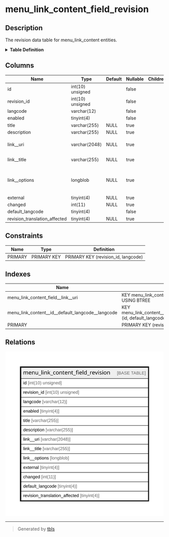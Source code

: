 # menu_link_content_field_revision

## Description

The revision data table for menu_link_content entities.

<details>
<summary><strong>Table Definition</strong></summary>

```sql
CREATE TABLE `menu_link_content_field_revision` (
  `id` int(10) unsigned NOT NULL,
  `revision_id` int(10) unsigned NOT NULL,
  `langcode` varchar(12) CHARACTER SET ascii COLLATE ascii_general_ci NOT NULL,
  `enabled` tinyint(4) NOT NULL,
  `title` varchar(255) DEFAULT NULL,
  `description` varchar(255) DEFAULT NULL,
  `link__uri` varchar(2048) DEFAULT NULL COMMENT 'The URI of the link.',
  `link__title` varchar(255) DEFAULT NULL COMMENT 'The link text.',
  `link__options` longblob DEFAULT NULL COMMENT 'Serialized array of options for the link.',
  `external` tinyint(4) DEFAULT NULL,
  `changed` int(11) DEFAULT NULL,
  `default_langcode` tinyint(4) NOT NULL,
  `revision_translation_affected` tinyint(4) DEFAULT NULL,
  PRIMARY KEY (`revision_id`,`langcode`),
  KEY `menu_link_content__id__default_langcode__langcode` (`id`,`default_langcode`,`langcode`),
  KEY `menu_link_content_field__link__uri` (`link__uri`(30))
) ENGINE=InnoDB DEFAULT CHARSET=utf8mb4 COLLATE=utf8mb4_general_ci COMMENT='The revision data table for menu_link_content entities.'
```

</details>

## Columns

| Name | Type | Default | Nullable | Children | Parents | Comment |
| ---- | ---- | ------- | -------- | -------- | ------- | ------- |
| id | int(10) unsigned |  | false |  |  |  |
| revision_id | int(10) unsigned |  | false |  |  |  |
| langcode | varchar(12) |  | false |  |  |  |
| enabled | tinyint(4) |  | false |  |  |  |
| title | varchar(255) | NULL | true |  |  |  |
| description | varchar(255) | NULL | true |  |  |  |
| link__uri | varchar(2048) | NULL | true |  |  | The URI of the link. |
| link__title | varchar(255) | NULL | true |  |  | The link text. |
| link__options | longblob | NULL | true |  |  | Serialized array of options for the link. |
| external | tinyint(4) | NULL | true |  |  |  |
| changed | int(11) | NULL | true |  |  |  |
| default_langcode | tinyint(4) |  | false |  |  |  |
| revision_translation_affected | tinyint(4) | NULL | true |  |  |  |

## Constraints

| Name | Type | Definition |
| ---- | ---- | ---------- |
| PRIMARY | PRIMARY KEY | PRIMARY KEY (revision_id, langcode) |

## Indexes

| Name | Definition |
| ---- | ---------- |
| menu_link_content_field__link__uri | KEY menu_link_content_field__link__uri (link__uri) USING BTREE |
| menu_link_content__id__default_langcode__langcode | KEY menu_link_content__id__default_langcode__langcode (id, default_langcode, langcode) USING BTREE |
| PRIMARY | PRIMARY KEY (revision_id, langcode) USING BTREE |

## Relations

![er](menu_link_content_field_revision.svg)

---

> Generated by [tbls](https://github.com/k1LoW/tbls)
